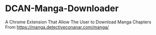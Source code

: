 # DCAN-Manga-Downloader
A Chrome Extension That Allow The User to Download Manga Chapters From https://manga.detectiveconanar.com/manga/
